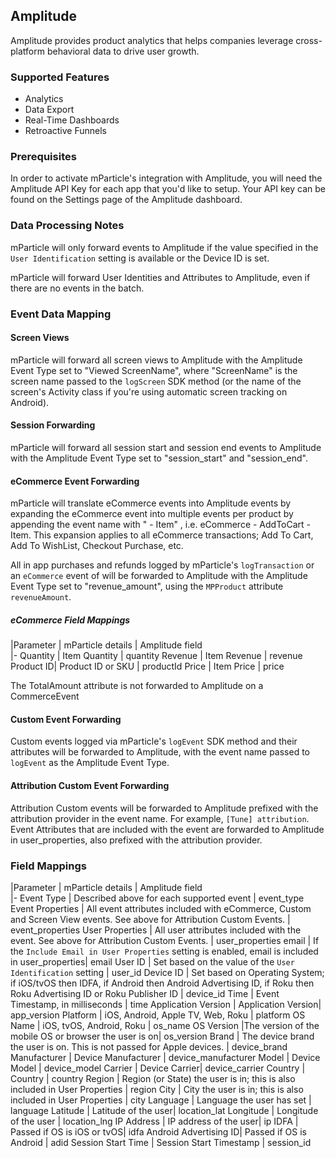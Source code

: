 
## Amplitude

Amplitude provides product analytics that helps companies leverage cross-platform behavioral data to drive user growth.

### Supported Features

* Analytics
* Data Export
* Real-Time Dashboards
* Retroactive Funnels

### Prerequisites

In order to activate mParticle's integration with Amplitude, you will need the Amplitude API Key for each app that you'd like to setup.  Your API key can be found on the Settings page of the Amplitude dashboard.

### Data Processing Notes

mParticle will only forward events to Amplitude if the value specified in the `User Identification` setting is available or the Device ID is set.

mParticle will forward User Identities and Attributes to Amplitude, even if there are no events in the batch.

### Event Data Mapping

#### Screen Views

mParticle will forward all screen views to Amplitude with the Amplitude Event Type set to "Viewed ScreenName", where "ScreenName" is the screen name passed to the `logScreen` SDK method (or the name of the screen's Activity class if you're using automatic screen tracking on Android).  

#### Session Forwarding

mParticle will forward all session start and session end events to Amplitude with the Amplitude Event Type set to "session_start" and "session_end".

#### eCommerce Event Forwarding

mParticle will translate eCommerce events into Amplitude events by expanding the eCommerce event into multiple events per product by appending the event name with " - Item" , i.e. eCommerce - AddToCart - Item. This expansion applies to all eCommerce transactions; Add To Cart, Add To WishList, Checkout Purchase, etc. 

All in app purchases and refunds logged by mParticle's `logTransaction` or an `eCommerce` event of will be forwarded to Amplitude with the Amplitude Event Type set to "revenue_amount", using the `MPProduct` attribute `revenueAmount`.

##### eCommerce Field Mappings

|Parameter | mParticle details | Amplitude field  
|-
Quantity | Item Quantity | quantity
Revenue | Item Revenue | revenue
Product ID| Product ID or SKU | productId
Price | Item Price | price

The TotalAmount attribute is not forwarded to Amplitude on a CommerceEvent

#### Custom Event Forwarding

Custom events logged via mParticle's `logEvent` SDK method and their attributes will be forwarded to Amplitude, with the event name passed to `logEvent` as the Amplitude Event Type.

#### Attribution Custom Event Forwarding

Attribution Custom events will be forwarded to Amplitude prefixed with the attribution provider in the event name.  For example, `[Tune] attribution`.  Event Attributes that are included with the event are forwarded to Amplitude in user_properties, also prefixed with the attribution provider.

### Field Mappings

|Parameter | mParticle details | Amplitude field  
|-
Event Type | Described above for each supported event | event_type 
Event Properties | All event attributes included with eCommerce, Custom and Screen View events.  See above for Attribution Custom Events. | event_properties 
User Properties | All user attributes included with the event.  See above for Attribution Custom Events. | user_properties
email | If the `Include Email in User Properties` setting is enabled, email is included in user_properties| email
User ID | Set based on the value of the `User Identification` setting | user_id
Device ID | Set based on Operating System;  if iOS/tvOS then IDFA, if Android then Android Advertising ID, if Roku then Roku Advertising ID or Roku Publisher ID  | device_id
Time | Event Timestamp, in milliseconds | time
Application Version | Application Version| app_version
Platform | iOS, Android, Apple TV, Web, Roku | platform
OS Name | iOS, tvOS, Android, Roku | os_name
OS Version |The version of the mobile OS or browser the user is on| os_version
Brand | The device brand the user is on.  This is not passed for Apple devices. | device_brand
Manufacturer | Device Manufacturer | device_manufacturer
Model | Device Model | device_model
Carrier | Device Carrier| device_carrier
Country | Country | country
Region | Region (or State) the user is in; this is also included in User Properties | region
City | City the user is in; this is also included in User Properties | city
Language | Language the user has set | language
Latitude | Latitude of the user| location_lat
Longitude | Longitude of the user | location_lng
IP Address | IP address of the user| ip
IDFA | Passed if OS is iOS or tvOS| idfa
Android Advertising ID| Passed if OS is Android | adid
Session Start Time | Session Start Timestamp | session_id
